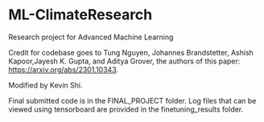 # ML-ClimateResearch
Research project for Advanced Machine Learning

Credit for codebase goes to Tung Nguyen, Johannes Brandstetter, Ashish Kapoor,Jayesh K. Gupta, and Aditya Grover, the authors of this paper: https://arxiv.org/abs/2301.10343.

Modified by Kevin Shi.

Final submitted code is in the FINAL_PROJECT folder.
Log files that can be viewed using tensorboard are provided in the finetuning_results folder.
